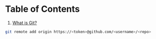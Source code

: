 # Table of Contents

1. [What is Git?](#what-is-git)







```bash
git remote add origin https://<token>@github.com/<username>/<repo>
```
